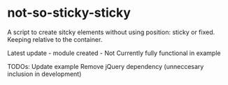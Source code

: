 # not-so-sticky-sticky
A script to create sitcky elements without using position: sticky or fixed. Keeping relative to the container.

Latest update - module created - Not Currently fully functional in example

TODOs:
Update example
Remove jQuery dependency (unneccesary inclusion in development)